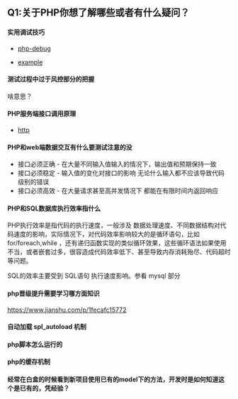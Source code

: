 ## Q1:关于PHP你想了解哪些或者有什么疑问？

#### 实用调试技巧

* [php-debug](https://github.com/deanisty/Train-PHP/blob/master/php/debug.md)

* [example](https://github.com/deanisty/Train-PHP/blob/master/php/example.md)

#### 测试过程中过于风控部分的把握

啥意思？

#### PHP服务端接口调用原理

* [http](http/README.md)

#### PHP和web端数据交互有什么要测试注意的没	

* 接口必须正确 - 在大量不同输入值输入的情况下，输出值和预期保持一致
* 接口必须稳定 - 输入值的变化对接口的影响 无论什么输入都不应该导致代码级别的错误
* 接口必须高效 - 在大量请求甚至高并发情况下 都能在有限时间内返回响应

#### PHP和SQL数据库执行效率指什么

PHP执行效率是指代码的执行速度，一般涉及 数据处理速度、不同数据结构对代码速度的影响，实际情况下，对代码效率影响较大的是循环语句，比如 for/foreach,while
，还有递归函数实现的类似循环效果，这些循环语法如果使用不当，或者嵌套过多，很容造成代码效率低下、甚至导致内存消耗殆尽、代码超时等问题。

SQL的效率主要受到 SQL语句 执行速度影响。参看 mysql 部分

#### php晋级提升需要学习哪方面知识	

https://www.jianshu.com/p/1fecafc15772

#### 自动加载 spl_autoload 机制	



#### php脚本怎么运行的		
#### php的缓存机制			
#### 经常在白盒的时候看到新项目使用已有的model下的方法，开发时是如何知道这个是已有的，凭经验？
